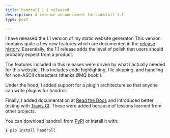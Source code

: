```yaml
---
title: handroll 1.1 released
description: A release announcement for handroll 1.1
type: post

---
```

I have released the 1.1 version of my static website generator. This version
contains quite a few new features which are documented in the [release
history](http://handroll.readthedocs.org/en/latest/releases.html#version-1-1-released-june-1-2014). Essentially, the 1.1 release adds the level of polish that
users should probably expect from a product.

The features included in this releases were driven by what I actually needed
for this website. This includes code highlighting, file skipping, and handling
for non-ASCII characters (thanks ØMQ book!).

Under the hood, I added support for a plugin architecture so that anyone can
write plugins for handroll.

Finally, I added documentation at [Read the
Docs](http://handroll.readthedocs.org/en/latest/) and introduced better testing
with [Travis CI](https://travis-ci.org/mblayman/handroll). These were added
because of lessons learned from other projects.

You can download handroll from [PyPI](https://pypi.python.org/pypi/handroll) or
install it with:

```console
$ pip install handroll
```
